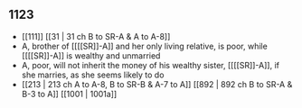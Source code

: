 ## 1123
- [[111]] [[31 | 31 ch B to SR-A &amp; A to A-8]] 
- A, brother of [[[[SR]]-A]] and her only living relative, is poor, while [[[[SR]]-A]] is wealthy and unmarried
- A, poor, will not inherit the money of his wealthy sister, [[[[SR]]-A]], if she marries, as she seems likely to do
- [[213 | 213 ch A to A-8, B to SR-B &amp; A-7 to A]] [[892 | 892 ch B to SR-A &amp; B-3 to A]] [[1001 | 1001a]] 

